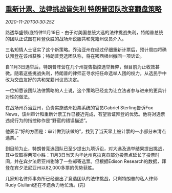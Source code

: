 <!--1605835395000-->
[重新计票、法律挑战皆失利 特朗普团队改变翻盘策略](https://cn.reuters.com/article/usa-trump-politics-1119-thur-idCNKBS280026)
------

<div><i>2020-11-20T00:30:25Z</i></div><p>路透华盛顿/底特律11月19日 - 由于对美国总统大选的法律挑战失利，特朗普总统的团队正试图在拜登获胜的战场州说服共和党籍州议员介入。</p><p>三名知情人士证实了这个新策略。乔治亚州在经过仔细重新计票后，预计周四将确认拜登在该州获胜；特朗普竞选团队称，将在密西根州撤回一项诉讼。</p><p>自11月3日选举后，特朗普阵营在几个州提告指控选举舞弊，但目前为止收效甚微。随着这些挑战失利，特朗普的律师正寻求把任命选举人团的权力，从选民手中改为交由友好的共和党籍州议员决定。</p><p>一位知悉该团队法律策略的人士说，这个策略已经变为让立法者参与进来的更具针对性的做法。</p><p>在战场州乔治亚州，负责实施该州投票系统的官员Gabriel Sterling告诉Fox News，该州审计和重新计票工作已接近完成，有望验证拜登的优势。他将对选票违规行为的指控称作是“野蛮的错误描述”。</p><p>他表示“好的方面是：审计做到该做的”，找到了当天早上被计票的一小部分未清点选票。”</p><p>到目前为止，特朗普竞选团队已至少提出九项诉讼，对大选及选举结果提出挑战，其中仅取得两项小胜：11月3日当天内华达州克拉克县部分投票点延长了投票时间，并在宾夕法尼亚州剔除了一些邮寄选票。但根据Edison Research的数据，拜登在宾夕法尼亚州以82,000多票的优势获胜。</p><p>几家知名律师事务所已经退出了竞选团队的法律挑战，只剩特朗普的私人律师Rudy Giuliani还在不遗余力地忙活。(完)</p>
